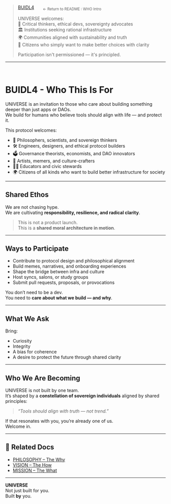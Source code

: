> [BUIDL4](../README.md#buidl4--the-who) &nbsp;&nbsp;&nbsp;&nbsp;&nbsp; <sub>← Return to README : WHO Intro</sub>
>  
> UNIVERSE welcomes:  
> 🧠 Critical thinkers, ethical devs, sovereignty advocates  
> 🏛 Institutions seeking rational infrastructure  
> 🌍 Communities aligned with sustainability and truth  
> 🤝 Citizens who simply want to make better choices with clarity  
>  
> Participation isn't permissioned — it's principled.

---

<br>

# BUIDL4 - Who This Is For

UNIVERSE is an invitation to those who care about building something deeper than just apps or DAOs.  
We build for humans who believe tools should align with life — and protect it.

This protocol welcomes:

- 🧠 Philosophers, scientists, and sovereign thinkers  
- 🛠️ Engineers, designers, and ethical protocol builders  
- 🗳️ Governance theorists, economists, and DAO innovators  
- 🎨 Artists, memers, and culture-crafters  
- 🧑‍🏫 Educators and civic stewards  
- 🌍 Citizens of all kinds who want to build better infrastructure for society

---

## Shared Ethos

We are not chasing hype.  
We are cultivating **responsibility, resilience, and radical clarity**.

> This is not a product launch.  
> This is a **shared moral architecture in motion**.

---

## Ways to Participate

- Contribute to protocol design and philosophical alignment  
- Build memes, narratives, and onboarding experiences  
- Shape the bridge between infra and culture  
- Host syncs, salons, or study groups  
- Submit pull requests, proposals, or provocations

You don’t need to be a dev.  
You need to **care about what we build — and why**.

---

## What We Ask

Bring:
- Curiosity  
- Integrity  
- A bias for coherence  
- A desire to protect the future through shared clarity

---

## Who We Are Becoming

UNIVERSE is not built by one team.  
It’s shaped by a **constellation of sovereign individuals** aligned by shared principles:

> _“Tools should align with truth — not trend.”_

If that resonates with you, you’re already one of us.  
Welcome in.

---

## 🧠 Related Docs

- [PHILOSOPHY – The Why](PHILOSOPHY.md)  
- [VISION – The How](VISION.md)  
- [MISSION – The What](MISSION.md)

---

**UNIVERSE**  
Not just built for you.  
Built **by** you.
